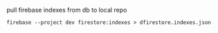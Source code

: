 pull firebase indexes from db to local repo

```
firebase --project dev firestore:indexes > dfirestore.indexes.json
```
